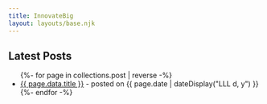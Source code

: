 ```yaml
---
title: InnovateBig
layout: layouts/base.njk
---
```


## Latest Posts
<ul class="listing">
{%- for page in collections.post | reverse -%}
  <li>
    <a href="{{ page.url }}">{{ page.data.title }}</a> -
    <time datetime="{{ page.date }}">posted on {{ page.date | dateDisplay("LLL d, y") }}</time>
  </li>
{%- endfor -%}
</ul>
